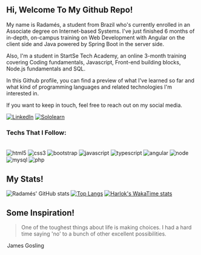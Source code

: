 ## Hi, Welcome To My Github Repo!

My name is Radamés, a student from Brazil who's currently enrolled in an Associate degree on Internet-based Systems. I've just finished 6 months of in-depth, on-campus training on Web Development with Angular on the client side and Java powered by Spring Boot in the server side.

Also, I'm a student in StartSe Tech Academy, an online 3-month training covering Coding fundamentals, Javascript, Front-end building blocks, Node.js fundamentals and SQL.

In this Github profile, you can find a preview of what I've learned so far and what kind of programming languages and related technologies I'm interested in.

If you want to keep in touch, feel free to reach out on my social media.

[![LinkedIn](https://img.shields.io/badge/LinkedIn-0077B5?style=for-the-badge&logo=linkedin&logoColor=white)](https://www.linkedin.com/in/sapiosonic/)
[![Sololearn](https://img.shields.io/badge/-Sololearn-3a464b?style=for-the-badge&logo=Sololearn&logoColor=white)](https://www.sololearn.com/profile/15696775)

### Techs That I Follow:

<div style="display: inline_block; "><br/>
  <img align="center" alt="html5" src="https://img.shields.io/badge/HTML5-E34F26?style=for-the-badge&logo=html5&logoColor=white"/>
  <img align="center" alt="css3" src="https://img.shields.io/badge/CSS3-1572B6?style=for-the-badge&logo=css3&logoColor=white"/>
  <img align="center" alt="bootstrap" src="https://img.shields.io/badge/Bootstrap-563D7C?style=for-the-badge&logo=bootstrap&logoColor=white"/>
  <img align="center" alt="javascript" src="https://img.shields.io/badge/JavaScript-F7DF1E?style=for-the-badge&logo=javascript&logoColor=black"/>
  <img align="center" alt="typescript" src="https://img.shields.io/badge/TypeScript-007ACC?style=for-the-badge&logo=typescript&logoColor=white"/>
  <img align="center" alt="angular" src="https://img.shields.io/badge/Angular-DD0031?style=for-the-badge&logo=angular&logoColor=white"/>
  <img align="center" alt="node" src="https://img.shields.io/badge/Node.js-43853D?style=for-the-badge&logo=node.js&logoColor=white"/>
  <img align="center" alt="mysql" src="https://img.shields.io/badge/MySQL-00000F?style=for-the-badge&logo=mysql&logoColor=white"/>
  <img align="center" alt="php" src="https://img.shields.io/badge/PHP-777BB4?style=for-the-badge&logo=php&logoColor=white"/>
 </div>

## My Stats!

![Radamés' GitHub stats](https://github-readme-stats.vercel.app/api?username=Sapiosonic&show_icons=true&theme=cobalt)
[![Top Langs](https://github-readme-stats.vercel.app/api/top-langs/?username=Sapiosonic&layout=compact)](https://github.com/Sapiosonic/github-readme-stats)
[![Harlok's WakaTime stats](https://github-readme-stats.vercel.app/api/wakatime?username=Sapiosonic&layout=compact)](https://github.com/anuraghazra/github-readme-stats)

## Some Inspiration!

<div style="display: inline_block">
  <blockquote cite="https://www.brainyquote.com/quotes/james_gosling_1050702">
  One of the toughest things about life is making choices. I had a hard time saying 'no' to a bunch of other excellent        possibilities.
</blockquote>
  <legend>James Gosling</legend>
</div>


